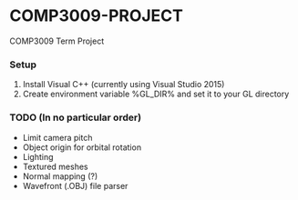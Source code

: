 # COMP3009-PROJECT
COMP3009 Term Project

### Setup
1. Install Visual C++ (currently using Visual Studio 2015)
2. Create environment variable %GL_DIR% and set it to your GL directory

### TODO (In no particular order)
- Limit camera pitch
- Object origin for orbital rotation
- Lighting
- Textured meshes
- Normal mapping (?)
- Wavefront (.OBJ) file parser
